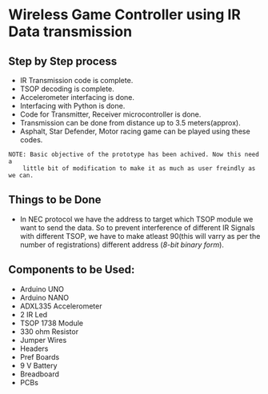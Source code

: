 # Wireless  Game Controller using IR Data transmission 

## Step by Step process 
+ IR Transmission code is complete.
+ TSOP decoding is complete.
+ Accelerometer interfacing is done.
+ Interfacing with Python is done.
+ Code for Transmitter, Receiver microcontroller is done.
+ Transmission can be done from distance up to 3.5 meters(approx).
+ Asphalt, Star Defender, Motor racing game can be played using these codes.
```` 
NOTE: Basic objective of the prototype has been achived. Now this need a 
	little bit of modification to make it as much as user freindly as we can.
````
## Things to be Done
+ In NEC protocol we have the address to target which TSOP module we want to send the data. So to prevent interference of different IR Signals with different TSOP, we have to make atleast 90(this will varry as per the number of registrations) different address (*8-bit binary form*). 

## Components to be Used:
+ Arduino UNO
+ Arduino NANO
+ ADXL335 Accelerometer
+ 2 IR Led
+ TSOP 1738 Module
+ 330 ohm Resistor
+ Jumper Wires
+ Headers
+ Pref Boards
+ 9 V Battery
+ Breadboard
+ PCBs

